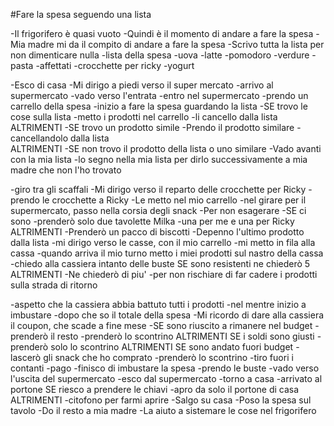 #Fare la spesa seguendo una lista

-Il frigorifero è quasi vuoto
-Quindi è il momento di andare a fare la spesa
-Mia madre mi da il compito di andare a fare la spesa
-Scrivo tutta la lista per non dimenticare nulla
    -lista della spesa
        -uova
        -latte
        -pomodoro
        -verdure
        -pasta
        -affettati
        -crocchette per ricky
        -yogurt 
        
-Esco di casa
-Mi dirigo a piedi verso il super mercato
-arrivo al supermercato
-vado verso l'entrata
-entro nel supermercato
-prendo un carrello della spesa
-inizio a fare la spesa guardando la lista
    -SE trovo le cose sulla lista
        -metto i prodotti nel carrello
        -li cancello dalla lista
    ALTRIMENTI
            -SE trovo un prodotto simile
                -Prendo il prodotto similare
                -cancellandolo dalla lista              
    ALTRIMENTI
        -SE non trovo il prodotto della lista o uno similare
            -Vado avanti con la mia lista
            -lo segno nella mia lista per dirlo successivamente a mia madre che non l'ho trovato

-giro tra gli scaffali
-Mi dirigo verso il reparto delle crocchette per Ricky
-prendo le crocchette a Ricky
-Le metto nel mio carrello
-nel girare per il supermercato, passo nella corsia degli snack
-Per non esagerare
    -SE ci sono
        -prenderò solo due tavolette Milka
        -una per me e una per Ricky
    ALTRIMENTI
        -Prenderò un pacco di biscotti
-Depenno l'ultimo prodotto dalla lista
-mi dirigo verso le casse, con il mio carrello
-mi metto in fila alla cassa
-quando arriva il mio turno metto i miei prodotti sul nastro della cassa
-chiedo alla cassiera intanto delle buste
    SE sono resistenti 
        ne chiederò 5
    ALTRIMENTI
        -Ne chiederò di piu'
            -per non rischiare di far cadere i prodotti sulla strada di ritorno

-aspetto che la cassiera abbia battuto tutti i prodotti
-nel mentre inizio a imbustare
-dopo che so il totale della spesa
-Mi ricordo di dare alla cassiera il coupon, che scade a fine mese
    -SE sono riuscito a rimanere nel budget
        -prenderò il resto
        -prenderò lo scontrino
    ALTRIMENTI
        SE i soldi sono giusti
            -prenderò solo lo scontrino
    ALTRIMENTI
        SE sono andato fuori budget
            -lascerò gli snack che ho comprato
            -prenderò lo scontrino
-tiro fuori i contanti
-pago
-finisco di imbustare la spesa
-prendo le buste
-vado verso l'uscita del supermercato
-esco dal supermercato
-torno a casa
-arrivato al portone
    SE riesco a prendere le chiavi
        -apro da solo il portone di casa
    ALTRIMENTI
        -citofono per farmi aprire
-Salgo su casa
-Poso la spesa sul tavolo
-Do il resto a mia madre
-La aiuto a sistemare le cose nel frigorifero
    



        
